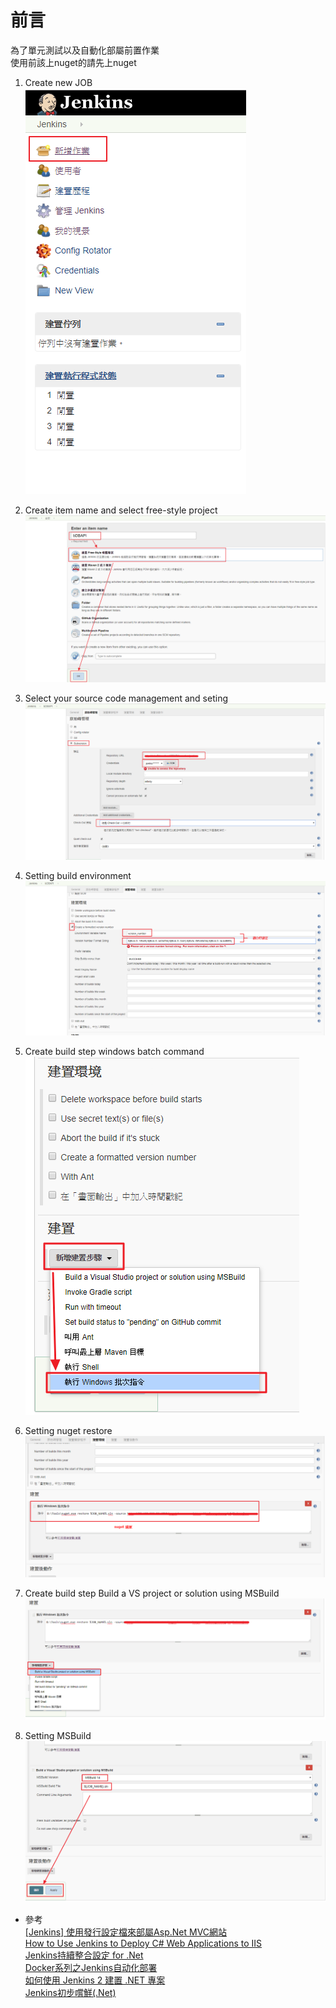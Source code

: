 # 前言  
為了單元測試以及自動化部屬前置作業  
使用前該上nuget的請先上nuget  

1. Create new JOB  
![Create new JOB](imgs/p1.png)  

2. Create item name and select free-style project  
![Create item name and select free-style project](imgs/p2.png)  

3. Select your source code management and seting  
![select your source code management](imgs/p3.png)  

4. Setting build environment  
![Setting build environment](imgs/p4.png)  

5. Create build step windows batch command  
![Create build step windows batch command](imgs/p5.png)  

6. Setting nuget restore  
![Setting nuget restore](imgs/p6.png)  

7. Create build step Build a VS project or solution using MSBuild  
![Create build step Build a VS project or solution using MSBuild](imgs/p7.png)  

8. Setting MSBuild  
![Setting MSBuild](imgs/p8.png)  

* 參考  
[[Jenkins] 使用發行設定檔來部屬Asp.Net MVC網站](https://dotblogs.com.tw/kirkchen/2013/08/12/setting-jenkins-to-use-visual-studio-pubxml-with-website-deployment)  
[How to Use Jenkins to Deploy C# Web Applications to IIS](http://matthewyukiuchino.com/how-to-use-jenkins-to-deploy-c-web-applications-to-iis/)  
[Jenkins持續整合設定 for .Net](https://dotblogs.com.tw/jamis/2016/04/05/115537)  
[Docker系列之Jenkins自动化部署](http://www.open-open.com/lib/view/open1499256546666.html)  
[如何使用 Jenkins 2 建置 .NET 專案](https://blog.yowko.com/2017/02/jenkins-2-build-dotnet-project.html)  
[Jenkins初步嚐鮮(.Net)](https://dotblogs.com.tw/alanlun/2017/06/01/152143)  